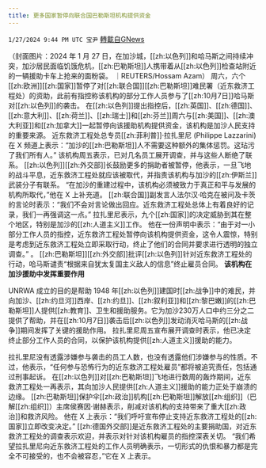 ```yaml
---
title: 更多国家暂停向联合国巴勒斯坦机构提供资金
---
```

`1/27/2024 9:44 PM UTC 宝尹` [轉載自GNews](https://gnews.org/articles/2259085)

（封面图片：2024 年 1 月 27 日，在加沙城，[[zh:以色列]]和哈马斯之间持续冲突，加沙居民面临饥饿危机，[[zh:巴勒斯坦]]人携带着从[[zh:以色列]]检查站附近的一辆援助卡车上抢来的面粉袋。 ｜REUTERS/Hossam Azam）
周六，六个[[zh:欧洲]][[zh:国家]]暂停了对[[zh:联合国]][[zh:巴勒斯坦]]难民署（近东救济工程处）的资助，此前有指控称该机构的部分工作人员参与了[[zh:10月7日]]哈马斯对[[zh:以色列]]的袭击。
在[[zh:以色列]]提出指控后，[[zh:英国]]、[[zh:德国]]、[[zh:意大利]]、[[zh:荷兰]]、[[zh:瑞士]]和[[zh:芬兰]]周六与[[zh:美国]]、[[zh:澳大利亚]]和[[zh:加拿大]]一起暂停向该援助机构提供资金，该机构是加沙人民支持的重要来源。
近东救济工程处总专员[[zh:菲利普]]·拉扎里尼 (Philippe Lazzarini) 在 X 频道上表示：“加沙的[[zh:巴勒斯坦]]人不需要这种额外的集体惩罚。这玷污了我们所有人。”
该机构周五表示，已对几名员工展开调查，并与这些人断绝了联系。
[[zh:以色列]][[zh:外交部]]长鼓励更多的捐助者被暂停，他表示，一旦飞地的战斗平息，近东救济工程处就应该被取代，并指责该机构与加沙的[[zh:伊斯兰]]武装分子有联系。
“在加沙的重建过程中，该机构必须被致力于真正和平与发展的机构所取代，”他在 X 上补充道。
[[zh:联合国]]副发言人法尔汉·哈克在被问及卡茨的言论时表示：“我们不会对言论做出回应。近东救济工程处总体上有着良好的记录，我们一再强调这一点。”
拉扎里尼表示，九个[[zh:国家]]的决定威胁到其在整个地区，特别是加沙的[[zh:人道主义]]工作。
他在一份声明中表示：“由于对一小部分工作人员的指控，近东救济工程处暂停向该机构提供资金，这令人震惊，特别是考虑到近东救济工程处立即采取行动，终止了他们的合同并要求进行透明的独立调查。” 。
[[zh:巴勒斯坦]][[zh:外交部]]批评[[zh:以色列]]针对近东救济工程处的行动，哈马斯谴责“根据来自犹太复国主义敌人的信息”终止雇员合同。
**该机构在加沙援助中发挥重要作用**

UNRWA 成立的目的是帮助 1948 年[[zh:以色列]]建国时[[zh:战争]]中的难民，并向加沙、[[zh:约旦河]]西岸、[[zh:约旦]]、[[zh:叙利亚]]和[[zh:黎巴嫩]]的[[zh:巴勒斯坦]]人提供[[zh:教育]]、卫生和援助服务。它为加沙230万人口中约三分之二提供了帮助，并在[[zh:10月7日]]袭击后[[zh:以色列]]发动消灭哈马斯的[[zh:战争]]期间发挥了关键的援助作用。
拉扎里尼周五宣布展开调查时表示，他已决定终止部分工作人员的合同，以保护该机构提供[[zh:人道主义]]援助的能力。

拉扎里尼没有透露涉嫌参与袭击的员工人数，也没有透露他们涉嫌参与的性质。不过，他表示，“任何参与恐怖行为的近东救济工程处雇员”都将被追究责任，包括通过刑事起诉。
在[[zh:以色列]]对[[zh:巴勒斯坦]]飞地进行数周的轰炸期间，近东救济工程处一再表示，其向加沙人民提供[[zh:人道主义]]援助的能力正处于崩溃的边缘。
[[zh:巴勒斯坦]]保护伞[[zh:政治]]机构[[zh:巴勒斯坦]]解放[[zh:组织]]（巴解[[zh:组织]]）主席侯赛因·谢赫表示，削减对该机构的支持带来了重大[[zh:政治]]和救济风险。
他在 X 上表示：“我们呼吁宣布停止支持近东救济工程处的[[zh:国家]]立即改变决定。”
[[zh:德国外交部]]是近东救济工程处的主要捐助国，对近东救济工程处的调查表示欢迎，并表示对针对该机构雇员的指控深表关切。
“我们希望拉扎里尼向近东救济工程处的工作人员明确表示，一切形式的仇恨和暴力都是完全不可接受的，也不会被容忍，”它在 X 上表示。




